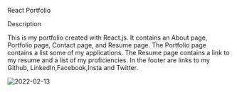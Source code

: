 React Portfolio

Description


This is my portfolio created with React.js. It contains an About page, Portfolio page, Contact page, and Resume page. The Portfolio page contains a list some of my  applications. The Resume page contains a link to my resume and a list of my proficiencies. In the footer are links to my Github, LinkedIn,Facebook,Insta and Twitter.

![2022-02-13](https://user-images.githubusercontent.com/84550325/153783595-7587fd94-4117-43fb-ba92-e6902cc82d87.png)

